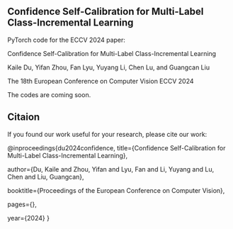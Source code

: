 ## Confidence Self-Calibration for Multi-Label Class-Incremental Learning

PyTorch code for the ECCV 2024 paper:

Confidence Self-Calibration for Multi-Label Class-Incremental Learning

Kaile Du, Yifan Zhou, Fan Lyu, Yuyang Li, Chen Lu, and Guangcan Liu

The 18th European Conference on Computer Vision ECCV 2024

The codes are coming soon.
## Citaion 
If you found our work useful for your research, please cite our work:

@inproceedings{du2024confidence,
  title={Confidence Self-Calibration for Multi-Label Class-Incremental Learning},
  
  author={Du, Kaile and Zhou, Yifan and Lyu, Fan and Li, Yuyang and Lu, Chen and Liu, Guangcan},
  
  booktitle={Proceedings of the European Conference on Computer Vision},
  
  pages={},
  
  year={2024}
}

